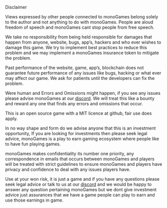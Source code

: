 Disclaimer

Views expressed by other people connected to monoGames belong solely to the author and not anything to do with monoGames. People are aloud freedom of speech and monoGames cant stop people from free speech.

We take no responsibility from being held responsible for damages that happen from anyone, website, bugs, app’s, hackers and who ever wishes to damage this game. We try to implement best practices to reduce this problem and we may implement a monoGames insurance token to mitigate the problem. 

Past performance of the website, game, app’s, blockchain does not guarantee future performance of any issues like bugs, hacking or what ever may affect our game. We ask for patients until the developers can fix the problem.

Were human and Errors and Omissions might happen, if you see any issues please advise monoGames at our <a href="https://discord.gg/5V4Y7y2gwV">discord</a>. We will treat this like a bounty and reward any one that finds any errors and omissions that occur. 

This is an open source game with a MIT licence at github, fair use does apply. 

In no way shape and form do we advise anyone that this is an investment opportunity, If you are looking for investments then please seek legal advice, monoGames is a play to earn gaming ecosystem where people like to have fun playing games. 

monoGames makes confidentiality its number one priority, any correspondence in emails that occurs between monoGames and players will be treated with strict guidelines to ensure monoGames and players have privacy and confidence to deal with any issues players have. 

Use at your won risk, it is just a game and if you have any questions please seek legal advice or talk to us at our <a href="https://discord.gg/5V4Y7y2gwV">discord</a> and we would be happy to answer any question pertaining monoGames but we dont give investment advice just assurances that we have a game people can play to earn and use those earnings in game. 
